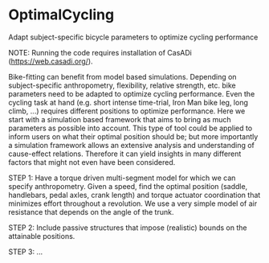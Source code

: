 # OptimalCycling
Adapt subject-specific bicycle parameters to optimize cycling performance

NOTE: Running the code requires installation of CasADi (https://web.casadi.org/).

Bike-fitting can benefit from model based simulations. Depending on subject-specific anthropometry, flexibility, relative strength, etc. bike parameters need to be adapted to optimize cycling performance. Even the cycling task at hand (e.g. short intense time-trial, Iron Man bike leg, long climb, ...) requires different positions to optimize performance.
Here we start with a simulation based framework that aims to bring as much parameters as possible into account. This type of tool could be applied to inform users on what their optimal position should be; but more importantly a simulation framework allows an extensive analysis and understanding of cause-effect relations. Therefore it can yield insights in many different factors that might not even have been considered.




STEP 1: Have a torque driven multi-segment model for which we can specify anthropometry. Given a speed, find the optimal position (saddle, handlebars, pedal axles, crank length) and torque actuator coordination that minimizes effort throughout a revolution. We use a very simple model of air resistance that depends on the angle of the trunk.

STEP 2: Include passive structures that impose (realistic) bounds on the attainable positions.

STEP 3: ...
